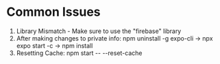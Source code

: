 # Common Issues
1) Library Mismatch - Make sure to use the "firebase" library
2) After making changes to private info: npm uninstall -g expo-cli -> npx expo start -c -> npm install
3) Resetting Cache: npm start -- --reset-cache
